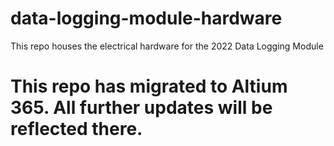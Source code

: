 # data-logging-module-hardware

This repo houses the electrical hardware for the 2022 Data Logging Module

# This repo has migrated to Altium 365. All further updates will be reflected there.
